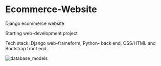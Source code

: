 # Ecommerce-Website

Django ecommerce website

Starting web-development project

Tech stack: Django web-frameform, Python- back end, CSS/HTML and Bootstrap front end.

![database_models](https://github.com/user-attachments/assets/18d6678e-f494-433c-ae2f-362e4a53c4f9)
